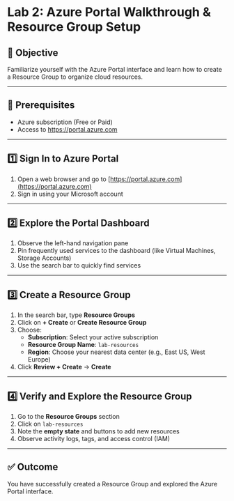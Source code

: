 
# Lab 2: Azure Portal Walkthrough & Resource Group Setup

## 🎯 Objective
Familiarize yourself with the Azure Portal interface and learn how to create a Resource Group to organize cloud resources.

---

## 🧰 Prerequisites
- Azure subscription (Free or Paid)
- Access to https://portal.azure.com

---

## 1️⃣ Sign In to Azure Portal

1. Open a web browser and go to [https://portal.azure.com](https://portal.azure.com)
2. Sign in using your Microsoft account



---

## 2️⃣ Explore the Portal Dashboard

1. Observe the left-hand navigation pane
2. Pin frequently used services to the dashboard (like Virtual Machines, Storage Accounts)
3. Use the search bar to quickly find services


---

## 3️⃣ Create a Resource Group

1. In the search bar, type **Resource Groups**
2. Click on **+ Create** or **Create Resource Group**
3. Choose:
   - **Subscription**: Select your active subscription
   - **Resource Group Name**: `lab-resources`
   - **Region**: Choose your nearest data center (e.g., East US, West Europe)
4. Click **Review + Create** → **Create**


---

## 4️⃣ Verify and Explore the Resource Group

1. Go to the **Resource Groups** section
2. Click on `lab-resources`
3. Note the **empty state** and buttons to add new resources
4. Observe activity logs, tags, and access control (IAM)


---

## ✅ Outcome
You have successfully created a Resource Group and explored the Azure Portal interface.
